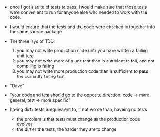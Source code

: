 + once I got a suite of tests to pass, I would make sure that those tests were convenient to run for anyone else who needed to work with the code.
+ I would ensure that the tests and the code were checked in together into the same source package

+ The three lays of TDD:
    1. you may not write production code until you have written a failing unit test
    2. you may not write more of a unit test than is sufficient to fail, and not compiling is failing
    3. you may not write more production code than is sufficient to pass the currently failing test

+ "Drive"

+ "your code and test should go to the opposite direction: code -> more general, test -> more specific"

+ having dirty tests is equivalent to, if not worse than, haveing no tests
    + the problem is that tests must change as the production code evolves
    + the dirtier the tests, the harder they are to change

